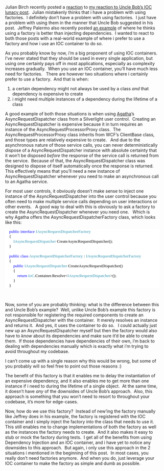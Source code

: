 <p>Julian Birch recently posted a <a href="http://www.colourcoding.net/Blog/archive/2010/01/19/dependency-reversi.aspx" target="_blank">reaction</a> to <a href="http://davybrion.com/blog/2010/01/dependency-injection-inversion-rejection/" target="_blank">my reaction to Uncle Bob’s IOC lunacy post</a>.&#160; Julian mistakenly thinks that i have a problem with using factories.&#160; I definitely don’t have a problem with using factories.&#160; I just have a problem with using them in the manner that Uncle Bob suggested in his post.&#160; Jeffrey Palermo also recently posted <a href="http://jeffreypalermo.com/blog/constructor-over-injection-anti-pattern/" target="_blank">an example</a> of where he thinks using a factory is better than injecting dependencies.&#160; I wanted to react to both those posts with a real-world example of where i prefer to use a factory and how i use an IOC container to do so.</p>  <p>As you probably know by now, i’m a big proponent of using IOC containers.&#160; I’ve never stated that they should be used in every single application, but using one certainly pays off in most applications, especially as complexity increases gradually.&#160; When you use an IOC container, you’ll have much less need for factories.&#160;&#160; There are however two situations where i certainly prefer to use a factory.&#160; And that is when:</p>  <ol>   <li>a certain dependency might not always be used by a class <em>and</em> that dependency is expensive to create </li>    <li>i might need multiple instances of a dependency during the lifetime of a class </li> </ol>  <p>A good example of both those situations is when using <a href="http://code.google.com/p/agatha-rrsl/" target="_blank">Agatha</a>’s AsyncRequestDispatcher class from a Silverlight user control.&#160; Creating an AsyncRequestDispatcher is expensive because it in turn requires an instance of the AsyncRequestProcessorProxy class.&#160; The AsyncRequestProcessorProxy class inherits from WCF’s ClientBase class, and those types are relatively expensive to create.&#160;&#160; And due to the asynchronous nature of those service calls, you can never deterministically dispose of a AsyncRequestDispatcher instance with absolute certainty that it won’t be disposed <em>before</em> the response of the service call is returned from the service.&#160; Because of that, the AsyncRequestDispatcher class was designed to dispose of itself automatically once the response is returned.&#160; This effectively means that you’ll need a new instance of AsyncRequestDispatcher whenever you need to make an asynchronous call to an Agatha service.&#160; </p>  <p>For most user controls, it obviously doesn’t make sense to inject one instance of the AsyncRequestDispatcher into the user control because you often need to make multiple service calls depending on user interactions or other events.&#160;&#160; A good way to deal with this is obviously to ask a factory to create the AsyncRequestDispatcher whenever you need one.&#160;&#160; Which is why Agatha offers the AsyncRequestDispatcherFactory class, which looks like this:</p>  <div style="font-family: consolas; background: white; color: black; font-size: 10pt">   <p style="margin: 0px">&#160;&#160;&#160; <span style="color: blue">public</span> <span style="color: blue">interface</span> <span style="color: #2b91af">IAsyncRequestDispatcherFactory</span></p>    <p style="margin: 0px">&#160;&#160;&#160; {</p>    <p style="margin: 0px">&#160;&#160;&#160;&#160;&#160;&#160;&#160; <span style="color: #2b91af">IAsyncRequestDispatcher</span> CreateAsyncRequestDispatcher();</p>    <p style="margin: 0px">&#160;&#160;&#160; }</p>    <p style="margin: 0px">&#160;</p>    <p style="margin: 0px">&#160;&#160;&#160; <span style="color: blue">public</span> <span style="color: blue">class</span> <span style="color: #2b91af">AsyncRequestDispatcherFactory</span> : <span style="color: #2b91af">IAsyncRequestDispatcherFactory</span></p>    <p style="margin: 0px">&#160;&#160;&#160; {</p>    <p style="margin: 0px">&#160;&#160;&#160;&#160;&#160;&#160;&#160; <span style="color: blue">public</span> <span style="color: #2b91af">IAsyncRequestDispatcher</span> CreateAsyncRequestDispatcher()</p>    <p style="margin: 0px">&#160;&#160;&#160;&#160;&#160;&#160;&#160; {</p>    <p style="margin: 0px">&#160;&#160;&#160;&#160;&#160;&#160;&#160;&#160;&#160;&#160;&#160; <span style="color: blue">return</span> <span style="color: #2b91af">IoC</span>.Container.Resolve&lt;<span style="color: #2b91af">IAsyncRequestDispatcher</span>&gt;();</p>    <p style="margin: 0px">&#160;&#160;&#160;&#160;&#160;&#160;&#160; }</p>    <p style="margin: 0px">&#160;&#160;&#160; }</p> </div>  <p>&#160;</p>  <p>Now, some of you are probably thinking: what is the difference between this and Uncle Bob’s example?&#160; Well, unlike Uncle Bob’s example this factory is not responsible for registering the required components to create an AsyncRequestDispatcher with the container.&#160; It merely resolves an instance and returns it.&#160; And yes, it uses the container to do so.&#160;&#160; I could actually just new up an AsyncRequestDispatcher myself but then the factory would also have to <em>know</em> about its dependencies and make sure it’d be able to create them.&#160; If those dependencies have dependencies of their own, i’m back to dealing with dependencies manually which is exactly what i’m trying to avoid throughout my codebase.</p>  <p>I can’t come up with a single reason why this would be wrong, but some of you probably will so feel free to point out those reasons :)</p>  <p>The benefit of this factory is that it enables me to delay the instantiation of an expensive dependency, and it also enables me to get more than one instance if i need to during the lifetime of a single object.&#160; At the same time, it doesn’t have <em>any</em> of the downsides of Uncle Bob’s approach.&#160; Also, this approach is something that you won’t need to resort to throughout your codebase, it’s more for edge-cases.</p>  <p>Now, how do we use this factory?&#160; Instead of new’ing the factory manually like Jeffrey does in his example, the factory is registered with the IOC container and i simply inject the factory into the class that needs to use it.&#160; This still enables me to change implementations of both the factory as well as the instances the factory needs to create.&#160; And it also makes it easy to stub or mock the factory during tests.&#160; I get all of the benefits from using Dependency Injection and an IOC container, and i have yet to notice any downsides to this approach.&#160; But again, i only use this approach in the 2 situations i mentioned in the beginning of this post.&#160; In most cases, you really don’t need factories anymore.&#160; And when you do, just leverage your IOC container to make the factory as simple and dumb as possible.</p>